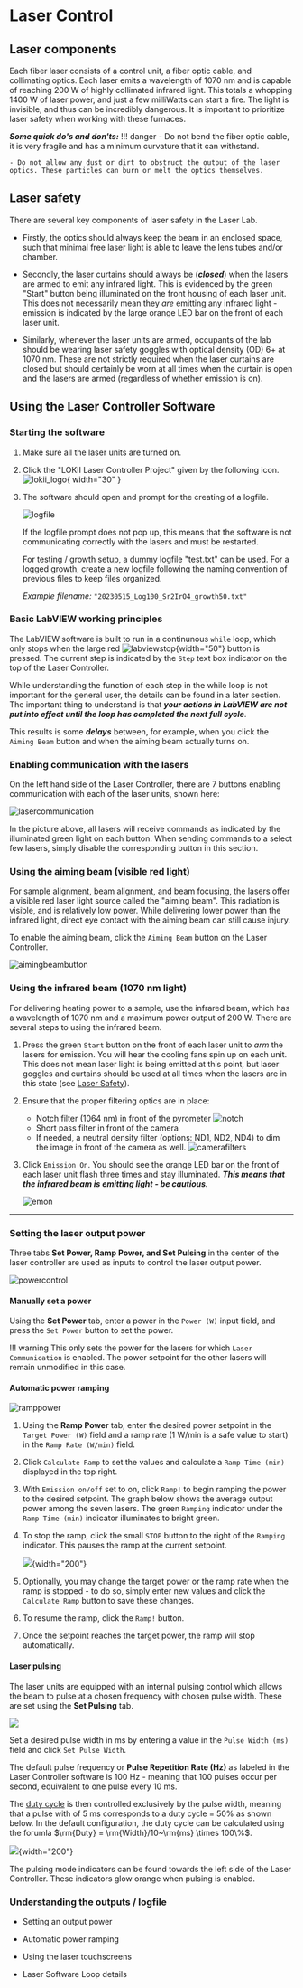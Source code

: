 # Laser Control

## Laser components
Each fiber laser consists of a control unit, a fiber optic cable, and collimating optics. Each laser emits a wavelength of 1070 nm and is capable of reaching 200 W of highly collimated infrared light. This totals a whopping 1400 W of laser power, and just a few milliWatts can start a fire. The light is invisible, and thus can be incredibly dangerous. It is important to prioritize laser safety when working with these furnaces.

***Some quick do's and don'ts:***
!!! danger
	- Do not bend the fiber optic cable, it is very fragile and has a minimum curvature that it can withstand.

	- Do not allow any dust or dirt to obstruct the output of the laser optics. These particles can burn or melt the optics themselves.

## Laser safety
There are several key components of laser safety in the Laser Lab.

- Firstly, the optics should always keep the beam in an enclosed space, such that minimal free laser light is able to leave the lens tubes and/or chamber.

- Secondly, the laser curtains should always be (***closed***) when the lasers are armed to emit any infrared light. This is evidenced by the green "Start" button being illuminated on the front housing of each laser unit. This does not necessarily mean they *are* emitting any infrared light - emission is indicated by the large orange LED bar on the front of each laser unit.

- Similarly, whenever the laser units are armed, occupants of the lab should be wearing laser safety goggles with optical density (OD) 6+ at 1070 nm. These are not strictly required when the laser curtains are closed but should certainly be worn at all times when the curtain is open and the lasers are armed (regardless of whether emission is on).


## Using the Laser Controller Software

### Starting the software
1. Make sure all the laser units are turned on.
1. Click the "LOKII Laser Controller Project" given by the following icon. ![lokii_logo](lokii_logo.png){ width="30" }
1. The software should open and prompt for the creating of a logfile. 

	![logfile](logfile_prompt.png)

	If the logfile prompt does not pop up, this means that the software is not communicating correctly with the lasers and must be restarted.

	For testing / growth setup, a dummy logfile "test.txt" can be used. For a logged growth, create a new logfile following the naming convention of previous files to keep files organized.

	*Example filename:* `"20230515_Log100_Sr2IrO4_growth50.txt"`

### Basic LabVIEW working principles

The LabVIEW software is built to run in a continunous `while` loop, which only stops when the large red ![labviewstop](labviewstop.png){width="50"} button is pressed. The current step is indicated by the `Step` text box indicator on the top of the Laser Controller.

While understanding the function of each step in the while loop is not important for the general user, the details can be found in a later section. The important thing to understand is that ***your actions in LabVIEW are not put into effect until the loop has completed the next full cycle***. 

This results is some ***delays*** between, for example, when you click the `Aiming Beam` button and when the aiming beam actually turns on.

### Enabling communication with the lasers

On the left hand side of the Laser Controller, there are 7 buttons enabling communication with each of the laser units, shown here:

![lasercommunication](lasercommunication.png)

In the picture above, all lasers will receive commands as indicated by the illuminated green light on each button. When sending commands to a select few lasers, simply disable the corresponding button in this section.

### Using the aiming beam (visible red light)

For sample alignment, beam alignment, and beam focusing, the lasers offer a visible red laser light source called the "aiming beam". This radiation is visible, and is relatively low power. While delivering lower power than the infrared light, direct eye contact with the aiming beam can still cause injury.

To enable the aiming beam, click the `Aiming Beam` button on the Laser Controller.

![aimingbeambutton](aimingbeambutton.png)

### Using the infrared beam (1070 nm light)

For delivering heating power to a sample, use the infrared beam, which has a wavelength of 1070 nm and a maximum power output of 200 W. There are several steps to using the infrared beam.

1. Press the green `Start` button on the front of each laser unit to *arm* the lasers for emission. You will hear the cooling fans spin up on each unit. This does not mean laser light is being emitted at this point, but laser goggles and curtains should be used at all times when the lasers are in this state (see [Laser Safety](#1-laser-safety)).
1. Ensure that the proper filtering optics are in place:
	- Notch filter (1064 nm) in front of the pyrometer
	![notch](notch.png)
	- Short pass filter in front of the camera
	- If needed, a neutral density filter (options: ND1, ND2, ND4) to dim the image in front of the camera as well.
	![camerafilters](camerafilters.png)
1. Click `Emission On`. You should see the orange LED bar on the front of each laser unit flash three times and stay illuminated. ***This means that the infrared beam is emitting light - be cautious.***

	![emon](emon.png)

---

### Setting the laser output power

Three tabs **Set Power, Ramp Power, and Set Pulsing** in the center of the laser controller are used as inputs to control the laser output power.

![powercontrol](powercontrol.png)

#### Manually set a power

Using the **Set Power** tab, enter a power in the `Power (W)` input field, and press the `Set Power` button to set the power.

!!! warning
	This only sets the power for the lasers for which `Laser Communication` is enabled. The power setpoint for the other lasers will remain unmodified in this case.

#### Automatic power ramping

![ramppower](ramppower.png)

1. Using the **Ramp Power** tab, enter the desired power setpoint in the `Target Power (W)` field and a ramp rate (1 W/min is a safe value to start) in the `Ramp Rate (W/min)` field.

1. Click `Calculate Ramp` to set the values and calculate a `Ramp Time (min)` displayed in the top right.

1. With `Emission on/off` set to on, click `Ramp!` to begin ramping the power to the desired setpoint. The graph below shows the average output power among the seven lasers. The green `Ramping` indicator under the `Ramp Time (min)` indicator illuminates to bright green.

1. To stop the ramp, click the small `STOP` button to the right of the `Ramping` indicator. This pauses the ramp at the current setpoint.

	![](rampstop.png){width="200"}

1. Optionally, you may change the target power or the ramp rate when the ramp is stopped - to do so, simply enter new values and click the `Calculate Ramp` button to save these changes.

1. To resume the ramp, click the `Ramp!` button.

1. Once the setpoint reaches the target power, the ramp will stop automatically.

#### Laser pulsing

The laser units are equipped with an internal pulsing control which allows the beam to pulse at a chosen frequency with chosen pulse width. These are set using the **Set Pulsing** tab.

![](pulsingcontrol.png)

Set a desired pulse width in ms by entering a value in the `Pulse Width (ms)` field and click `Set Pulse Width`.

The default pulse frequency or **Pulse Repetition Rate (Hz)** as labeled in the Laser Controller software is 100 Hz - meaning that 100 pulses occur per second, equivalent to one pulse every 10 ms.

The [duty cycle](https://en.wikipedia.org/wiki/Duty_cycle) is then controlled exclusively by the pulse width, meaning that a pulse with of 5 ms corresponds to a duty cycle = 50% as shown below. In the default configuration, the duty cycle can be calculated using the forumla $\rm{Duty} = \rm{Width}/10~\rm{ms} \times 100\%$.

![](dutycycle.png){width="200"}

The pulsing mode indicators can be found towards the left side of the Laser Controller. These indicators glow orange when pulsing is enabled.

### Understanding the outputs / logfile

- Setting an output power
- Automatic power ramping
- Using the laser touchscreens

- Laser Software Loop details